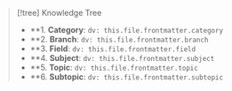 > [!tree] Knowledge Tree
>  
> - **1. **Category**: `dv: this.file.frontmatter.category`
> - **2. **Branch**: `dv: this.file.frontmatter.branch`
> - **3. **Field**: `dv: this.file.frontmatter.field`
> - **4. **Subject**: `dv: this.file.frontmatter.subject`
> - **5. **Topic**: `dv: this.file.frontmatter.topic`
> - **6. **Subtopic**: `dv: this.file.frontmatter.subtopic`